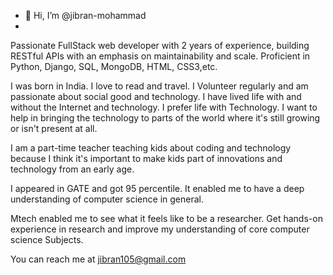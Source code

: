 - 👋 Hi, I’m @jibran-mohammad
- 
Passionate FullStack web developer with 2 years of experience, building RESTful APIs with an emphasis on maintainability and scale. Proficient in Python, Django, SQL, 
MongoDB, HTML, CSS3,etc.

I was born in India. I love to read and travel. I Volunteer regularly and am passionate about social good and technology. I have lived life with and without the Internet 
and technology. I prefer life with Technology. I want to help in bringing the technology to parts of the world where it's still growing or isn't present at all.

I am a part-time teacher teaching kids about coding and technology because I think it's important to make kids part of innovations and technology from an early age.

I appeared in GATE and got 95 percentile. It enabled me to have a deep understanding of computer science in general.

Mtech enabled me to see what it feels like to be a researcher. Get hands-on experience in research and improve my understanding of core computer science Subjects.

You can reach me at jibran105@gmail.com
<!---
jibran-mohammad/jibran-mohammad is a ✨ special ✨ repository because its `README.md` (this file) appears on your GitHub profile.
You can click the Preview link to take a look at your changes.
--->
